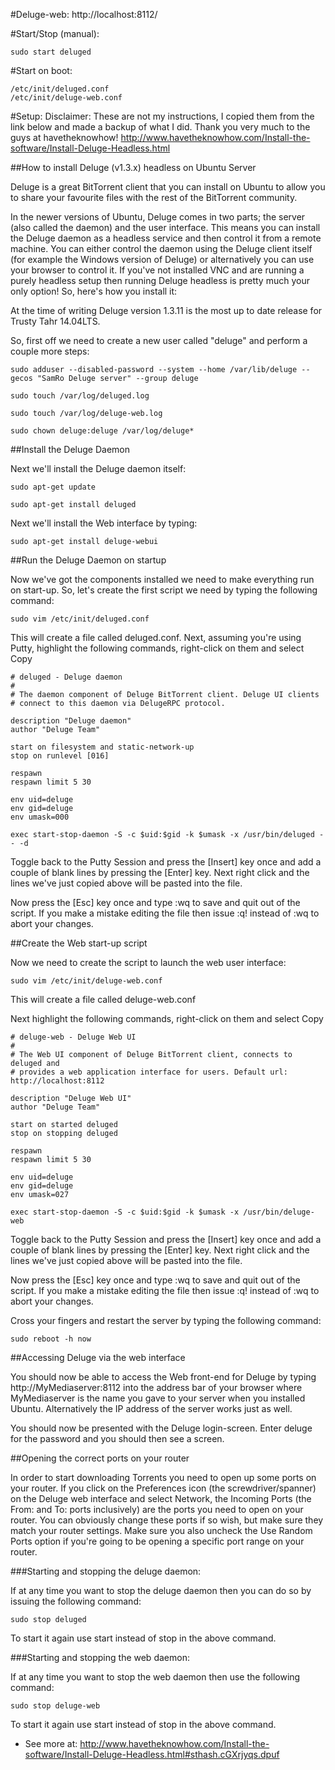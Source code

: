 #Deluge-web:
http://localhost:8112/

#Start/Stop (manual):
```
sudo start deluged
```

#Start on boot:
```
/etc/init/deluged.conf
/etc/init/deluge-web.conf
```

#Setup:
Disclaimer: These are not my instructions, I copied them from the link below and made a backup of what I did. Thank you very much to the guys at havetheknowhow!
http://www.havetheknowhow.com/Install-the-software/Install-Deluge-Headless.html

##How to install Deluge (v1.3.x) headless on Ubuntu Server

Deluge is a great BitTorrent client that you can install on Ubuntu to allow you to share your favourite files with the rest of the BitTorrent community.

In the newer versions of Ubuntu, Deluge comes in two parts; the server (also called the daemon) and the user interface. This means you can install the Deluge daemon as a headless service and then control it from a remote machine. You can either control the daemon using the Deluge client itself (for example the Windows version of Deluge) or alternatively you can use your browser to control it. If you've not installed VNC and are running a purely headless setup then running Deluge headless is pretty much your only option! So, here's how you install it:

At the time of writing Deluge version 1.3.11 is the most up to date release for Trusty Tahr 14.04LTS.

So, first off we need to create a new user called "deluge" and perform a couple more steps:

```
sudo adduser --disabled-password --system --home /var/lib/deluge --gecos "SamRo Deluge server" --group deluge

sudo touch /var/log/deluged.log

sudo touch /var/log/deluge-web.log

sudo chown deluge:deluge /var/log/deluge*
```

##Install the Deluge Daemon

Next we'll install the Deluge daemon itself:

```
sudo apt-get update

sudo apt-get install deluged
```

Next we'll install the Web interface by typing:

```
sudo apt-get install deluge-webui
```

##Run the Deluge Daemon on startup

Now we've got the components installed we need to make everything run on start-up. So, let's create the first script we need by typing the following command:

```
sudo vim /etc/init/deluged.conf
```

This will create a file called deluged.conf. Next, assuming you're using Putty, highlight the following commands, right-click on them and select Copy

```
# deluged - Deluge daemon
#
# The daemon component of Deluge BitTorrent client. Deluge UI clients
# connect to this daemon via DelugeRPC protocol.

description "Deluge daemon"
author "Deluge Team"

start on filesystem and static-network-up
stop on runlevel [016]

respawn
respawn limit 5 30

env uid=deluge
env gid=deluge
env umask=000

exec start-stop-daemon -S -c $uid:$gid -k $umask -x /usr/bin/deluged -- -d
```

Toggle back to the Putty Session and press the [Insert] key once and add a couple of blank lines by pressing the [Enter] key. Next right click and the lines we've just copied above will be pasted into the file.

Now press the [Esc] key once and type :wq to save and quit out of the script. If you make a mistake editing the file then issue :q! instead of :wq to abort your changes.

##Create the Web start-up script

Now we need to create the script to launch the web user interface:

```
sudo vim /etc/init/deluge-web.conf
```

This will create a file called deluge-web.conf

Next highlight the following commands, right-click on them and select Copy

```
# deluge-web - Deluge Web UI
#
# The Web UI component of Deluge BitTorrent client, connects to deluged and
# provides a web application interface for users. Default url: http://localhost:8112

description "Deluge Web UI"
author "Deluge Team"

start on started deluged
stop on stopping deluged

respawn
respawn limit 5 30

env uid=deluge
env gid=deluge
env umask=027

exec start-stop-daemon -S -c $uid:$gid -k $umask -x /usr/bin/deluge-web
```

Toggle back to the Putty Session and press the [Insert] key once and add a couple of blank lines by pressing the [Enter] key. Next right click and the lines we've just copied above will be pasted into the file.

Now press the [Esc] key once and type :wq to save and quit out of the script. If you make a mistake editing the file then issue :q! instead of :wq to abort your changes.

Cross your fingers and restart the server by typing the following command:

```
sudo reboot -h now
```

##Accessing Deluge via the web interface

You should now be able to access the Web front-end for Deluge by typing http://MyMediaserver:8112 into the address bar of your browser where MyMediaserver is the name you gave to your server when you installed Ubuntu. Alternatively the IP address of the server works just as well.

You should now be presented with the Deluge login-screen. Enter deluge for the password and you should then see a screen.

##Opening the correct ports on your router

In order to start downloading Torrents you need to open up some ports on your router. If you click on the Preferences icon (the screwdriver/spanner) on the Deluge web interface and select Network, the Incoming Ports (the From: and To: ports inclusively) are the ports you need to open on your router. You can obviously change these ports if so wish, but make sure they match your router settings. Make sure you also uncheck the Use Random Ports option if you're going to be opening a specific port range on your router.

###Starting and stopping the deluge daemon:

If at any time you want to stop the deluge daemon then you can do so by issuing the following command:

```
sudo stop deluged
```

To start it again use start instead of stop in the above command.

###Starting and stopping the web daemon:

If at any time you want to stop the web daemon then use the following command:

```
sudo stop deluge-web
```

To start it again use start instead of stop in the above command.
- See more at: http://www.havetheknowhow.com/Install-the-software/Install-Deluge-Headless.html#sthash.cGXrjyqs.dpuf
